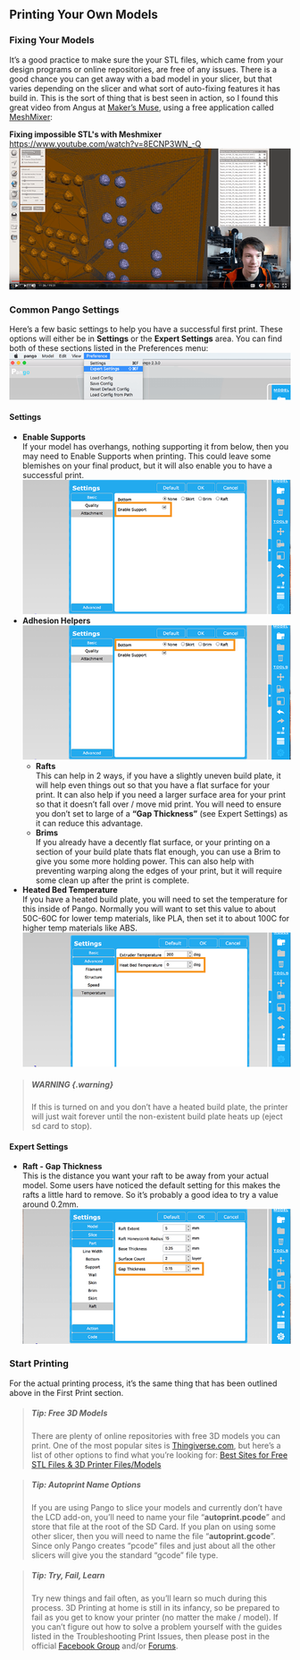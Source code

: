 
## Printing Your Own Models

### Fixing Your Models
It’s a good practice to make sure the your STL files, which came from your design programs or online repositories, are free of any issues. There is a good chance you can get away with a bad model in your slicer, but that varies depending on the slicer and what sort of auto-fixing features it has build in. This is the sort of thing that is best seen in action, so I found this great video from Angus at [Maker’s Muse](https://www.youtube.com/channel/UCxQbYGpbdrh-b2ND-AfIybg), using a free application called [MeshMixer](http://www.meshmixer.com/):

**Fixing impossible STL's with Meshmixer** <br/>
[https://www.youtube.com/watch?v=8ECNP3WN_-Q
![Makers Muse - Meshmixer tutorial](chapter-06-printing-your-own-models/img/youtube-fixing-stls-meshmixer-makers-muse.png)
](https://www.youtube.com/watch?v=8ECNP3WN_-Q)


### Common Pango Settings
Here’s a few basic settings to help you have a successful first print. These options will either be in **Settings** or the **Expert Settings** area. You can find both of these sections listed in the Preferences menu:
![Pango - expert settings](chapter-06-printing-your-own-models/img/pango-expert-settings-cropped.png)

#### Settings
* **Enable Supports** <br/> If your model has overhangs, nothing supporting it from below, then you may need to Enable Supports when printing. This could leave some blemishes on your final product, but it will also enable you to have a successful print. ![Pango - enable supports](chapter-06-printing-your-own-models/img/pango-settings-enable-support.png)
* **Adhesion Helpers** ![Pango - adhesion helpers](chapter-06-printing-your-own-models/img/pango-settings-enable-support-bottom.png)
    * **Rafts** <br/> This can help in 2 ways, if you have a slightly uneven build plate, it will help even things out so that you have a flat surface for your print. It can also help if you need a larger surface area for your print so that it doesn’t fall over / move mid print. You will need to ensure you don’t set to large of a **“Gap Thickness”** (see Expert Settings) as it can reduce this advantage.
    * **Brims** <br/> If you already have a decently flat surface, or your printing on a section of your build plate thats flat enough, you can use a Brim to give you some more holding power. This can also help with preventing warping along the edges of your print, but it will require some clean up after the print is complete.
* **Heated Bed Temperature** <br/> If you have a heated build plate, you will need to set the temperature for this inside of Pango. Normally you will want to set this value to about 50C-60C for lower temp materials, like PLA, then set it to about 100C for higher temp materials like ABS. ![Pango - heated bed temp](chapter-06-printing-your-own-models/img/pango-settings-temperature-bed.png)

> ##### WARNING {.warning}
> If this is turned on and you don’t have a heated build plate, the printer will just wait forever until the non-existent build plate heats up (eject sd card to stop).

#### Expert Settings
* **Raft - Gap Thickness** <br/>
This is the distance you want your raft to be away from your actual model. Some users have noticed the default setting for this makes the rafts a little hard to remove. So it’s probably a good idea to try a value around 0.2mm. ![Pango - raft expert settings](chapter-06-printing-your-own-models/img/pango-expert-settings-raft-gap.png)

### Start Printing
For the actual printing process, it’s the same thing that has been outlined above in the First Print section.

> ##### Tip: Free 3D Models
> There are plenty of online repositories with free 3D models you can print. One of the most popular sites is [Thingiverse.com](http://www.thingiverse.com/), but here’s a list of other options to find what you’re looking for: [Best Sites for Free STL Files & 3D Printer Files/Models](https://all3dp.com/best-sites-free-stl-files-3d-printing/) 

<!-- -->

> ##### Tip: Autoprint Name Options
> If you are using Pango to slice your models and currently don’t have the LCD add-on, you’ll need to name your file “**autoprint.pcode**” and store that file at the root of the SD Card. If you plan on using some other slicer, then you will need to name the file “**autoprint.gcode**”. Since only Pango creates “pcode” files and just about all the other slicers will give you the standard “gcode” file type.

<!-- -->

> ##### Tip: Try, Fail, Learn
> Try new things and fail often, as you’ll learn so much during this process. 3D Printing at home is still in its infancy, so be prepared to fail as you get to know your printer (no matter the make / model). If you can’t figure out how to solve a problem yourself with the guides listed in the Troubleshooting Print Issues, then please post in the official [Facebook Group](https://www.facebook.com/groups/Trinus3D/) and/or [Forums](http://www.kodamaforums.com/).
